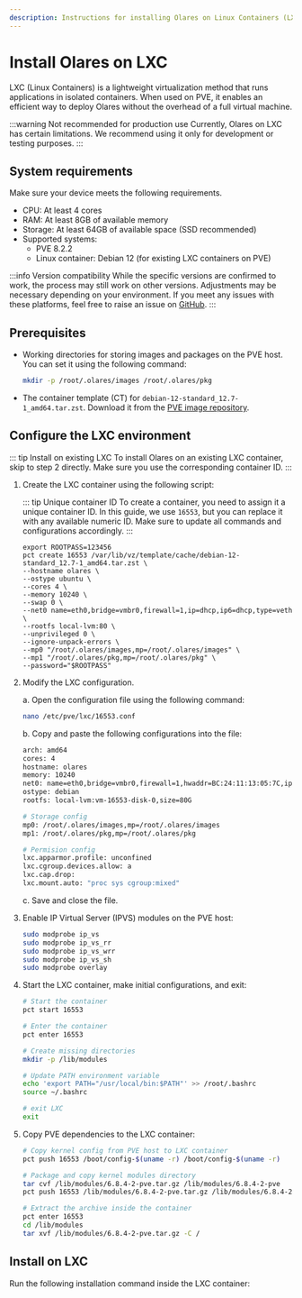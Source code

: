 ```yaml
---
description: Instructions for installing Olares on Linux Containers (LXC) including container setup, system requirements, and activation steps.
---
```

# Install Olares on LXC
LXC (Linux Containers) is a lightweight virtualization method that runs applications in isolated containers. When used on PVE, it enables an efficient way to deploy Olares without the overhead of a full virtual machine.

:::warning Not recommended for production use
Currently, Olares on LXC has certain limitations. We recommend using it only for development or testing purposes.
:::

<!--@include: ./reusables.md{41,47}-->

## System requirements
Make sure your device meets the following requirements.

- CPU: At least 4 cores
- RAM: At least 8GB of available memory
- Storage: At least 64GB of available space (SSD recommended)
- Supported systems:
    - PVE 8.2.2
    - Linux container: Debian 12 (for existing LXC containers on PVE)

:::info Version compatibility
While the specific versions are confirmed to work, the process may still work on other versions. Adjustments may be necessary depending on your environment. If you meet any issues with these platforms, feel free to raise an issue on [GitHub](https://github.com/beclab/Olares/issues/new).
:::

## Prerequisites

-  Working directories for storing images and packages on the PVE host. You can set it using the following command:

   ``` bash
   mkdir -p /root/.olares/images /root/.olares/pkg
   ```
- The container template (CT) for `debian-12-standard_12.7-1_amd64.tar.zst`. Download it from the [PVE image repository](http://download.proxmox.com/images/system/).

## Configure the LXC environment

::: tip Install on existing LXC
To install Olares on an existing LXC container, skip to step 2 directly. Make sure you use the corresponding container ID.
:::

1. Create the LXC container using the following script:

   ::: tip Unique container ID
   To create a container, you need to assign it a unique container ID. In this guide, we use `16553`, but you can replace it with any available numeric ID. Make sure to update all commands and configurations accordingly.
   :::

   ``` bash{2}
   export ROOTPASS=123456 
   pct create 16553 /var/lib/vz/template/cache/debian-12-standard_12.7-1_amd64.tar.zst \
   --hostname olares \
   --ostype ubuntu \
   --cores 4 \
   --memory 10240 \
   --swap 0 \
   --net0 name=eth0,bridge=vmbr0,firewall=1,ip=dhcp,ip6=dhcp,type=veth \
   --rootfs local-lvm:80 \
   --unprivileged 0 \
   --ignore-unpack-errors \
   --mp0 "/root/.olares/images,mp=/root/.olares/images" \
   --mp1 "/root/.olares/pkg,mp=/root/.olares/pkg" \
   --password="$ROOTPASS"
   ``` 

2. Modify the LXC configuration.

   a. Open the configuration file using the following command:

   ``` bash
   nano /etc/pve/lxc/16553.conf
   ```

   b. Copy and paste the following configurations into the file:

   ``` bash
   arch: amd64
   cores: 4
   hostname: olares
   memory: 10240
   net0: name=eth0,bridge=vmbr0,firewall=1,hwaddr=BC:24:11:13:05:7C,ip=dhcp,ip6=dhcp,type=veth
   ostype: debian
   rootfs: local-lvm:vm-16553-disk-0,size=80G

   # Storage config
   mp0: /root/.olares/images,mp=/root/.olares/images
   mp1: /root/.olares/pkg,mp=/root/.olares/pkg

   # Permision config 
   lxc.apparmor.profile: unconfined
   lxc.cgroup.devices.allow: a
   lxc.cap.drop:
   lxc.mount.auto: "proc sys cgroup:mixed"
   ```

   c. Save and close the file.

3. Enable IP Virtual Server (IPVS) modules on the PVE host:

   ``` bash
   sudo modprobe ip_vs
   sudo modprobe ip_vs_rr
   sudo modprobe ip_vs_wrr
   sudo modprobe ip_vs_sh
   sudo modprobe overlay
   ```

4. Start the LXC container, make initial configurations, and exit:

   ```bash
   # Start the container
   pct start 16553

   # Enter the container
   pct enter 16553

   # Create missing directories
   mkdir -p /lib/modules

   # Update PATH environment variable
   echo 'export PATH="/usr/local/bin:$PATH"' >> /root/.bashrc
   source ~/.bashrc
   
   # exit LXC
   exit
   ```

5. Copy PVE dependencies to the LXC container:

   ``` bash
   # Copy kernel config from PVE host to LXC container
   pct push 16553 /boot/config-$(uname -r) /boot/config-$(uname -r)

   # Package and copy kernel modules directory
   tar cvf /lib/modules/6.8.4-2-pve.tar.gz /lib/modules/6.8.4-2-pve
   pct push 16553 /lib/modules/6.8.4-2-pve.tar.gz /lib/modules/6.8.4-2-pve.tar.gz

   # Extract the archive inside the container
   pct enter 16553
   cd /lib/modules
   tar xvf /lib/modules/6.8.4-2-pve.tar.gz -C /
   ```

## Install on LXC

Run the following installation command inside the LXC container:

<!--@include: ./reusables.md{4,33}-->

<!--@include: ./activate-olares.md-->

<!--@include: ./log-in-to-olares.md-->

<!--@include: ./reusables.md{35,39}-->